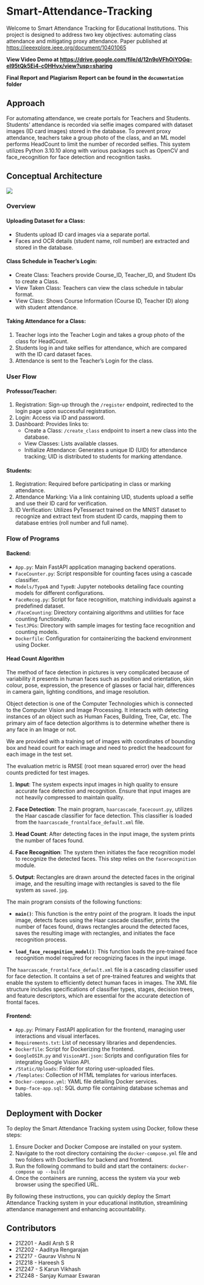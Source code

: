 # Smart-Attendance-Tracking
Welcome to Smart Attendance Tracking for Educational Institutions. This project is designed to address two key objectives: automating class attendance and mitigating proxy attendance. Paper published at https://ieeexplore.ieee.org/document/10401065

**View Video Demo at https://drive.google.com/file/d/12n9oVFhOiYOGq-eI95tQk5Ei4-c0HHvx/view?usp=sharing**

**Final Report and Plagiarism Report can be found in the `documentation` folder**

## Approach

For automating attendance, we create portals for Teachers and Students. Students' attendance is recorded via selfie images compared with dataset images (ID card images) stored in the database. To prevent proxy attendance, teachers take a group photo of the class, and an ML model performs HeadCount to limit the number of recorded selfies. This system utilizes Python 3.10.10 along with various packages such as OpenCV and face_recognition for face detection and recognition tasks.


## Conceptual Architecture

<img src="https://i.imgur.com/IH1DR1d.jpeg"/>

### Overview

#### Uploading Dataset for a Class:
- Students upload ID card images via a separate portal.
- Faces and OCR details (student name, roll number) are extracted and stored in the database.

#### Class Schedule in Teacher’s Login:
- Create Class: Teachers provide Course_ID, Teacher_ID, and Student IDs to create a Class.
- View Taken Class: Teachers can view the class schedule in tabular format.
- View Class: Shows Course Information (Course ID, Teacher ID) along with student attendance.

#### Taking Attendance for a Class:
1. Teacher logs into the Teacher Login and takes a group photo of the class for HeadCount.
2. Students log in and take selfies for attendance, which are compared with the ID card dataset faces.
3. Attendance is sent to the Teacher’s Login for the class.

### User Flow

#### Professor/Teacher:
1. Registration: Sign-up through the `/register` endpoint, redirected to the login page upon successful registration.
2. Login: Access via ID and password.
3. Dashboard: Provides links to:
   - Create a Class: `/create_class` endpoint to insert a new class into the database.
   - View Classes: Lists available classes.
   - Initialize Attendance: Generates a unique ID (UID) for attendance tracking; UID is distributed to students for marking attendance.

#### Students:
1. Registration: Required before participating in class or marking attendance.
2. Attendance Marking: Via a link containing UID, students upload a selfie and use their ID card for verification.
3. ID Verification: Utilizes PyTesseract trained on the MNIST dataset to recognize and extract text from student ID cards, mapping them to database entries (roll number and full name).

### Flow of Programs

#### Backend:
- `App.py`: Main FastAPI application managing backend operations.
- `FaceCounter.py`: Script responsible for counting faces using a cascade classifier.
- `Models/TypeA` and `TypeB`: Jupyter notebooks detailing face counting models for different configurations.
- `FaceRecog.py`: Script for face recognition, matching individuals against a predefined dataset.
- `/FaceCounting`: Directory containing algorithms and utilities for face counting functionality.
- `TestJPGs`: Directory with sample images for testing face recognition and counting models.
- `Dockerfile`: Configuration for containerizing the backend environment using Docker.


#### Head Count Algorithm

The method of face detection in pictures is very complicated because of variability it presents in human faces such as position and orientation, skin colour, pose, expression,  the presence of glasses or facial hair, differences in camera gain, lighting conditions, and image resolution.

Object detection is one of the Computer Technologies which is connected to the Computer Vision and Image Processing. It interacts with detecting instances of an object such as Human Faces, Building, Tree, Car, etc. The primary aim of face detection algorithms is to determine whether there is any face in an Image or not. 

We are provided with a training set of images with coordinates of bounding box and head count for each image and need to predict the headcount for each image in the test set.

The evaluation metric is RMSE (root mean squared error) over the head counts predicted for test images.

1. **Input**: The system expects input images in high quality to ensure accurate face detection and recognition. Ensure that input images are not heavily compressed to maintain quality.
   
2. **Face Detection**: The main program, `haarcascade_facecount.py`, utilizes the Haar cascade classifier for face detection. This classifier is loaded from the `haarcascade_frontalface_default.xml` file.

3. **Head Count**: After detecting faces in the input image, the system prints the number of faces found.

4. **Face Recognition**: The system then initiates the face recognition model to recognize the detected faces. This step relies on the `facerecognition` module.

5. **Output**: Rectangles are drawn around the detected faces in the original image, and the resulting image with rectangles is saved to the file system as `saved.jpg`.

The main program consists of the following functions:

- **`main()`**: This function is the entry point of the program. It loads the input image, detects faces using the Haar cascade classifier, prints the number of faces found, draws rectangles around the detected faces, saves the resulting image with rectangles, and initiates the face recognition process.
  
- **`load_face_recognition_model()`**: This function loads the pre-trained face recognition model required for recognizing faces in the input image.

The `haarcascade_frontalface_default.xml` file is a cascading classifier used for face detection. It contains a set of pre-trained features and weights that enable the system to efficiently detect human faces in images. The XML file structure includes specifications of classifier types, stages, decision trees, and feature descriptors, which are essential for the accurate detection of frontal faces.

#### Frontend:
- `App.py`: Primary FastAPI application for the frontend, managing user interactions and visual interfaces.
- `Requirements.txt`: List of necessary libraries and dependencies.
- `Dockerfile`: Script for Dockerizing the frontend.
- `GoogleOSIR.py` and `VisionAPI.json`: Scripts and configuration files for integrating Google Vision API.
- `/Static/Uploads`: Folder for storing user-uploaded files.
- `/Templates`: Collection of HTML templates for various interfaces.
- `Docker-compose.yml`: YAML file detailing Docker services.
- `Dump-face-app.sql`: SQL dump file containing database schemas and tables.

## Deployment with Docker

To deploy the Smart Attendance Tracking system using Docker, follow these steps:

1. Ensure Docker and Docker Compose are installed on your system.
2. Navigate to the root directory containing the `docker-compose.yml` file and two folders with Dockerfiles for backend and frontend.
3. Run the following command to build and start the containers: `docker-compose up --build`
4. Once the containers are running, access the system via your web browser using the specified URL.

By following these instructions, you can quickly deploy the Smart Attendance Tracking system in your educational institution, streamlining attendance management and enhancing accountability.

## Contributors

- 21Z201 - Aadil Arsh S R
- 21Z202 - Aaditya Rengarajan
- 21Z217 - Gaurav Vishnu N
- 21Z218 - Hareesh S
- 21Z247 - S Karun Vikhash
- 21Z248 - Sanjay Kumaar Eswaran
